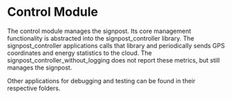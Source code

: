 Control Module
==========

The control module manages the signpost. Its core management functionality
is abstracted into the signpost_controller library. The signpost_controller
applications calls that library and periodically sends GPS coordinates
and energy statistics to the cloud. The signpost_controller_without_logging
does not report these metrics, but still manages the signpost.

Other applications for debugging and testing can be found in their respective
folders.
